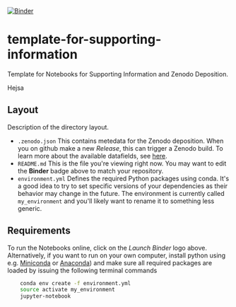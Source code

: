 [![Binder](https://mybinder.org/badge_logo.svg)](https://mybinder.org/v2/gh/mlund/template-for-supporting-information/HEAD)

# template-for-supporting-information

Template for Notebooks for Supporting Information and Zenodo Deposition.

Hejsa

## Layout

Description of the directory layout.

- `.zenodo.json` This contains metedata for the Zenodo deposition. When you on github make a new
  _Release_, this can trigger a Zenodo build. To learn more about the available datafields, see
  [here](https://developers.zenodo.org/?python#depositions).
- `README.md` This is the file you're viewing right now. You may want to edit the **Binder** badge above to match your repository.
- `environment.yml` Defines the required Python packages using conda. It's a good idea to try to set specific versions of your
  dependencies as their behavior may change in the future.
  The environment is currently called `my_environment` and you'll likely want to rename it to something less generic.

## Requirements

To run the Notebooks online, click on the _Launch Binder_ logo above. Alternatively, if you want to run on your own computer,
install python using e.g. [Miniconda](https://conda.io/miniconda.html) or [Anaconda](https://docs.conda.io))
and make sure all required packages are loaded by issuing the following terminal commands

``` bash
    conda env create -f environment.yml
    source activate my_environment
    jupyter-notebook
```
